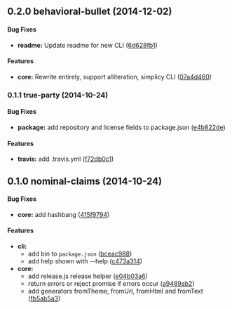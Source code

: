 ## 0.2.0 behavioral-bullet (2014-12-02)


#### Bug Fixes

* **readme:** Update readme for new CLI ([6d628fb1](https://github.com/mikberg/codenamer/commit/6d628fb120333ca66c230edb8ef5aea3434da52b))


#### Features

* **core:** Rewrite entirely, support alliteration, simplicy CLI ([07a4d460](https://github.com/mikberg/codenamer/commit/07a4d4604371d3ecbfd6b13bcb36639650b424ad))


### 0.1.1 true-party (2014-10-24)


#### Bug Fixes

* **package:** add repository and license fields to package.json ([e4b822de](https://github.com/mikberg/codenamer/commit/e4b822dee4619175c2a4aa756f86f233e02d1907))


#### Features

* **travis:** add .travis.yml ([f72db0c1](https://github.com/mikberg/codenamer/commit/f72db0c1e3877326d439935d37ca622993430a9a))


## 0.1.0 nominal-claims (2014-10-24)


#### Bug Fixes

* **core:** add hashbang ([415f9794](https://github.com/mikberg/codenamer/commit/415f9794696c65db0b65785cc7643beda1bcbe19))


#### Features

* **cli:**
  * add bin to `package.json` ([bceac988](https://github.com/mikberg/codenamer/commit/bceac988b8a9232d6110b7dbacf24a5a349981f0))
  * add help shown with --help ([c473a314](https://github.com/mikberg/codenamer/commit/c473a314db5d59ebc2bd894fb763414fedc8c61d))
* **core:**
  * add release.js release helper ([e04b03a6](https://github.com/mikberg/codenamer/commit/e04b03a64e2e89c40c59d27342f48457a1b514c9))
  * return errors or reject promise if errors occur ([a9489ab2](https://github.com/mikberg/codenamer/commit/a9489ab2954ba51a797fd5782937072eea232dad))
  * add generators fromTheme, fromUrl, fromHtml and fromText ([fb5ab5a3](https://github.com/mikberg/codenamer/commit/fb5ab5a3427eed537c547ca641b5eb3e3b83a87e))


